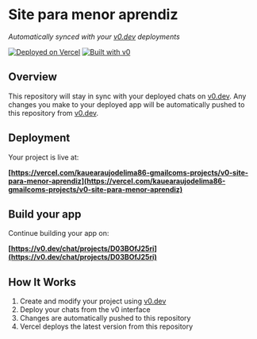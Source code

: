 # Site para menor aprendiz

*Automatically synced with your [v0.dev](https://v0.dev) deployments*

[![Deployed on Vercel](https://img.shields.io/badge/Deployed%20on-Vercel-black?style=for-the-badge&logo=vercel)](https://vercel.com/kauearaujodelima86-gmailcoms-projects/v0-site-para-menor-aprendiz)
[![Built with v0](https://img.shields.io/badge/Built%20with-v0.dev-black?style=for-the-badge)](https://v0.dev/chat/projects/D03BOfJ25ri)

## Overview

This repository will stay in sync with your deployed chats on [v0.dev](https://v0.dev).
Any changes you make to your deployed app will be automatically pushed to this repository from [v0.dev](https://v0.dev).

## Deployment

Your project is live at:

**[https://vercel.com/kauearaujodelima86-gmailcoms-projects/v0-site-para-menor-aprendiz](https://vercel.com/kauearaujodelima86-gmailcoms-projects/v0-site-para-menor-aprendiz)**

## Build your app

Continue building your app on:

**[https://v0.dev/chat/projects/D03BOfJ25ri](https://v0.dev/chat/projects/D03BOfJ25ri)**

## How It Works

1. Create and modify your project using [v0.dev](https://v0.dev)
2. Deploy your chats from the v0 interface
3. Changes are automatically pushed to this repository
4. Vercel deploys the latest version from this repository